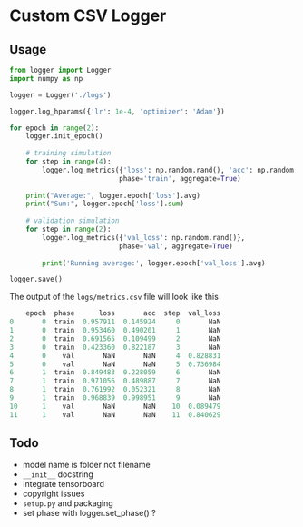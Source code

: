 # Custom CSV Logger

## Usage

```python
from logger import Logger
import numpy as np

logger = Logger('./logs')

logger.log_hparams({'lr': 1e-4, 'optimizer': 'Adam'})

for epoch in range(2):
    logger.init_epoch()
    
    # training simulation
    for step in range(4):
        logger.log_metrics({'loss': np.random.rand(), 'acc': np.random.rand()},
                           phase='train', aggregate=True)
        
    print("Average:", logger.epoch['loss'].avg)
    print("Sum:", logger.epoch['loss'].sum)
    
    # validation simulation
    for step in range(2):
        logger.log_metrics({'val_loss': np.random.rand()},
                           phase='val', aggregate=True)
        
        print('Running average:', logger.epoch['val_loss'].avg)

logger.save()
```

The output of the `logs/metrics.csv` file will look like this
```python
    epoch  phase      loss       acc  step  val_loss
0       0  train  0.957911  0.145924     0       NaN
1       0  train  0.953460  0.490201     1       NaN
2       0  train  0.691565  0.109499     2       NaN
3       0  train  0.423360  0.822187     3       NaN
4       0    val       NaN       NaN     4  0.828831
5       0    val       NaN       NaN     5  0.736984
6       1  train  0.849483  0.228059     6       NaN
7       1  train  0.971056  0.489887     7       NaN
8       1  train  0.761992  0.052321     8       NaN
9       1  train  0.968839  0.998951     9       NaN
10      1    val       NaN       NaN    10  0.089479
11      1    val       NaN       NaN    11  0.840629
```

## Todo
- model name is folder not filename
- `__init__` docstring
- integrate tensorboard
- copyright issues
- `setup.py` and packaging
- set phase with logger.set_phase() ?

